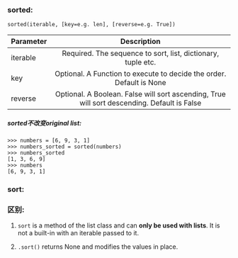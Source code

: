 ### sorted: 

```sorted(iterable, [key=e.g. len], [reverse=e.g. True])```

| Parameter        |  Description | 
| ------------- |:-------------:| 
| iterable     | Required. The sequence to sort, list, dictionary, tuple etc. |
| key      | Optional. A Function to execute to decide the order. Default is None    | 
| reverse | Optional. A Boolean. False will sort ascending, True will sort descending. Default is False     | 

##### sorted不改变original list:
```
>>> numbers = [6, 9, 3, 1]
>>> numbers_sorted = sorted(numbers)
>>> numbers_sorted
[1, 3, 6, 9]
>>> numbers
[6, 9, 3, 1]
```

### sort:

### 区别: 
1. ```sort``` is a method of the list class and can **only be used with lists**. It is not a built-in with an iterable passed to it.

2. ```.sort()``` returns None and modifies the values in place. 
